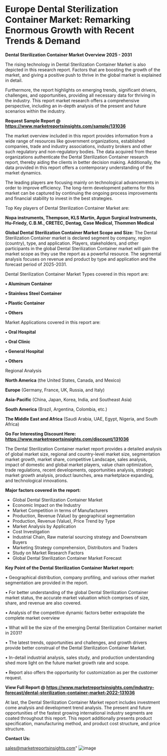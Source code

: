 # Europe Dental Sterilization Container Market: Remarking Enormous Growth with Recent Trends & Demand

<Strong> Dental Sterilization Container Market Overview 2025 - 2031</strong>

The rising technology in Dental Sterilization Container Market is also depicted in this research report. Factors that are boosting the growth of the market, and giving a positive push to thrive in the global market is explained in detail.

Furthermore, the report highlights on emerging trends, significant drivers, challenges, and opportunities, providing all necessary data for thriving in the industry. This report market research offers a comprehensive perspective, including an in-depth analysis of the present and future scenarios within the industry.

<strong>Request Sample Report @ <a href=https://www.marketreportsinsights.com/sample/131036>https://www.marketreportsinsights.com/sample/131036</a></strong>

The market overview included in this report provides information from a wide range of resources like government organizations, established companies, trade and industry associations, industry brokers and other such regulatory and non-regulatory bodies. The data acquired from these organizations authenticate the Dental Sterilization Container research report, thereby aiding the clients in better decision making. Additionally, the data provided in this report offers a contemporary understanding of the market dynamics.

The leading players are focusing mainly on technological advancements in order to improve efficiency. The long-term development patterns for this market can be captured by continuing the ongoing process improvements and financial stability to invest in the best strategies.

Top Key players of Dental Sterilization Container Market are:

<strong>Nopa instruments, Thempson, KLS Martin, Aygun Surgical Instruments, Hu-Friedy, C.B.M., CRETEC, Dentag, Case Medical, Thommen Medical</strong>

<strong><b>Global Dental Sterilization Container Market Scope and Size:</b></strong>
The Dental Sterilization Container market is declared segment by company, region (country), type, and application. Players, stakeholders, and other participants in the global Dental Sterilization Container market will gain the market scope as they use the report as a powerful resource. The segmental analysis focuses on revenue and product by type and application and the forecast period of 2025-2031.

Dental Sterilization Container Market Types covered in this report are:

<strong>• Aluminum Container

• Stainless Steel Container

• Plastic Container

• Others</strong>

Market Applications covered in this report are:

<strong>• Oral Hospital

• Oral Clinic

• General Hospital

• Others</strong> 

Regional Analysis

<strong>North America</strong> (the United States, Canada, and Mexico)

<strong>Europe</strong> (Germany, France, UK, Russia, and Italy)

<strong>Asia-Pacific</strong> (China, Japan, Korea, India, and Southeast Asia)

<strong>South America</strong> (Brazil, Argentina, Colombia, etc.)

<strong>The Middle East and Africa</strong> (Saudi Arabia, UAE, Egypt, Nigeria, and South Africa)

<strong>Go For Interesting Discount Here: <a href=https://www.marketreportsinsights.com/discount/131036>https://www.marketreportsinsights.com/discount/131036</a></strong>

The Dental Sterilization Container market report provides a detailed analysis of global market size, regional and country-level market size, segmentation market growth, market share, competitive Landscape, sales analysis, impact of domestic and global market players, value chain optimization, trade regulations, recent developments, opportunities analysis, strategic market growth analysis, product launches, area marketplace expanding, and technological innovations.

<strong><b>Major factors covered in the report:</b></strong>
<ul>
  <li>Global Dental Sterilization Container Market </li>
  <li>Economic Impact on the Industry</li>
  <li>Market Competition in terms of Manufacturers</li>
  <li>Production, Revenue (Value) by geographical segmentation</li>
  <li>Production, Revenue (Value), Price Trend by Type</li>
  <li>Market Analysis by Application</li>
  <li>Cost Investigation</li>
  <li>Industrial Chain, Raw material sourcing strategy and Downstream Buyers</li>
  <li>Marketing Strategy comprehension, Distributors and Traders</li>
  <li>Study on Market Research Factors</li>
  <li>Global Dental Sterilization Container Market Forecast</li>
</ul>

<strong><b>Key Point of the Dental Sterilization Container Market report:</b></strong>

• Geographical distribution, company profiling, and various other market segmentation are provided in the report.

• For better understanding of the global Dental Sterilization Container market status, the accurate market valuation which comprises of size, share, and revenue are also covered.

• Analysis of the competitive dynamic factors better extrapolate the complete market overview

• What will be the size of the emerging Dental Sterilization Container market in 2031?

• The latest trends, opportunities and challenges, and growth drivers provide better construal of the Dental Sterilization Container Market.

• In-detail industrial analysis, sales study, and production understanding shed more light on the future market growth rate and scope.

• Report also offers the opportunity for customization as per the customer request.

<strong><b>View Full Report @ <a href=https://www.marketreportsinsights.com/industry-forecast/dental-sterilization-container-market-2022-131036>https://www.marketreportsinsights.com/industry-forecast/dental-sterilization-container-market-2022-131036</a></b></strong>


At last, the Dental Sterilization Container Market report includes investment come analysis and development trend analysis. The present and future opportunities of the fastest growing international industry segments are coated throughout this report. This report additionally presents product specification, manufacturing method, and product cost structure, and price structure.

<strong>Contact Us:</strong>

sales@marketreportsinsights.com"
![image](https://github.com/user-attachments/assets/d005f6d6-e506-4c33-ae4d-9c3ad86166f7)
